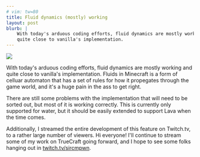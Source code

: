 ```yaml
---
# vim: tw=80
title: Fluid dynamics (mostly) working
layout: post
blurb: |
    With today's arduous coding efforts, fluid dynamics are mostly working and
    quite close to vanilla's implementation.
---
```


![](http://a.pomf.se/blrzjl.png)

With today's arduous coding efforts, fluid dynamics are mostly working and quite
close to vanilla's implementation. Fluids in Minecraft is a form of celluar
automaton that has a set of rules for how it propegates through the game world,
and it's a huge pain in the ass to get right.

There are still some problems with the implementation that will need to be
sorted out, but most of it is working correctly. This is currently only
supported for water, but it should be easily extended to support Lava when the
time comes.

Additionally, I streamed the entire development of this feature on Twitch.tv, to
a rather large number of viewers. Hi everyone! I'll continue to stream some of
my work on TrueCraft going forward, and I hope to see some folks hanging out in
[twitch.tv/sircmpwn](http://www.twitch.tv/sircmpwn).
